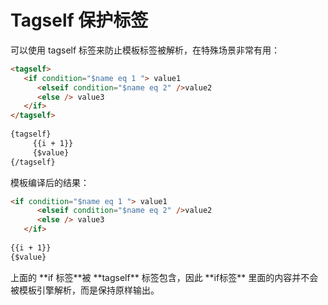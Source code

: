 # Tagself 保护标签

可以使用 tagself 标签来防止模板标签被解析，在特殊场景非常有用：

``` html
<tagself>     
   <if condition="$name eq 1 "> value1      
      <elseif condition="$name eq 2" />value2      
      <else /> value3      
   </if>      
</tagself>      
  
{tagself}   
     {{i + 1}} 
     {$value}
{/tagself} 
```

模板编译后的结果：

``` html
<if condition="$name eq 1 "> value1      
      <elseif condition="$name eq 2" />value2      
      <else /> value3      
   </if>      
  
{{i + 1}} 
{$value}
```

<p class="tip">上面的 **if 标签**被 **tagself** 标签包含，因此 **if标签** 里面的内容并不会被模板引擎解析，而是保持原样输出。</p>
